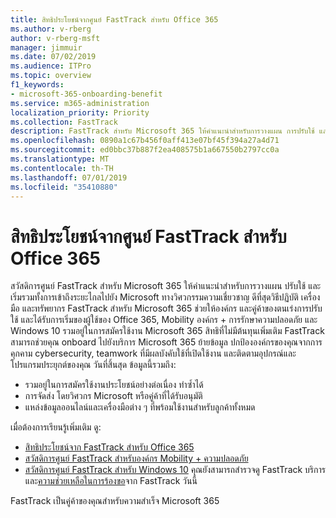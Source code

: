 ```yaml
---
title: สิทธิประโยชน์จากศูนย์ FastTrack สำหรับ Office 365
ms.author: v-rberg
author: v-rberg-msft
manager: jimmuir
ms.date: 07/02/2019
ms.audience: ITPro
ms.topic: overview
f1_keywords:
- microsoft-365-onboarding-benefit
ms.service: m365-administration
localization_priority: Priority
ms.collection: FastTrack
description: FastTrack สำหรับ Microsoft 365 ให้คำแนะนำสำหรับการวางแผน การปรับใช้ และเริ่มรวมทั้งการเข้าถึงระยะไกลไปยัง Microsoft ทางวิศวกรรมความเชี่ยวชาญ ดีที่สุดวิธีปฏิบัติ เครื่องมือ และทรัพยากร FastTrack สำหรับ Microsoft 365 ช่วยให้องค์กร และคู่ค้าของตนเร่งการปรับใช้ และได้รับการเริ่มของผู้ใช้ของ Office 365, Windows 10 และองค์กร Mobility + ความปลอดภัย
ms.openlocfilehash: 0890a1c67b456f0aff413e07bf45f394a27a4d71
ms.sourcegitcommit: ed0bbc37b887f2ea408575b1a667550b2797cc0a
ms.translationtype: MT
ms.contentlocale: th-TH
ms.lasthandoff: 07/01/2019
ms.locfileid: "35410880"
---
```

# <a name="fasttrack-center-benefit-for-microsoft-365"></a>สิทธิประโยชน์จากศูนย์ FastTrack สำหรับ Office 365

สวัสดิการศูนย์ FastTrack สำหรับ Microsoft 365 ให้คำแนะนำสำหรับการวางแผน ปรับใช้ และเริ่มรวมทั้งการเข้าถึงระยะไกลไปยัง Microsoft ทางวิศวกรรมความเชี่ยวชาญ ดีที่สุดวิธีปฏิบัติ เครื่องมือ และทรัพยากร FastTrack สำหรับ Microsoft 365 ช่วยให้องค์กร และคู่ค้าของตนเร่งการปรับใช้ และได้รับการเริ่มของผู้ใช้ของ Office 365, Mobility องค์กร + การรักษาความปลอดภัย และ Windows 10 รวมอยู่ในการสมัครใช้งาน Microsoft 365 สิทธิที่ไม่มีต้นทุนเพิ่มเติม FastTrack สามารถช่วยคุณ onboard ไปยังบริการ Microsoft 365 ย้ายข้อมูล ปกป้ององค์กรของคุณจากการคุกคาม cybersecurity, teamwork ที่มีผลบังคับใช้ที่เปิดใช้งาน และติดตามอุปกรณ์และโปรแกรมประยุกต์ของคุณ วันที่สิ้นสุด ข้อมูลนี้รวมถึง:

- รวมอยู่ในการสมัครใช้งานประโยชน์อย่างต่อเนื่อง ทำซ้ำได้
- การจัดส่ง โดยวิศวกร Microsoft หรือคู่ค้าที่ได้รับอนุมัติ
- แหล่งข้อมูลออนไลน์และเครื่องมือต่าง ๆ ที่พร้อมใช้งานสำหรับลูกค้าทั้งหมด
  
เมื่อต้องการเรียนรู้เพิ่มเติม ดู:

- [สิทธิประโยชน์จาก FastTrack สำหรับ Office 365](O365-fasttrack-benefit-for-office-365.md) 
- [สวัสดิการศูนย์ FastTrack สำหรับองค์กร Mobility + ความปลอดภัย](EMS-fasttrack-benefit-for-EMS.md)
- [สวัสดิการศูนย์ FastTrack สำหรับ Windows 10](Win-10-fasttrack-benefit-for-Windows-10.md) คุณยังสามารถสำรวจดู FastTrack บริการและ[ความช่วยเหลือในการร้องขอ](https://go.microsoft.com/fwlink/p/?LinkId=2003903)จาก FastTrack วันนี้

FastTrack เป็นคู่ค้าของคุณสำหรับความสำเร็จ Microsoft 365
  
  

 